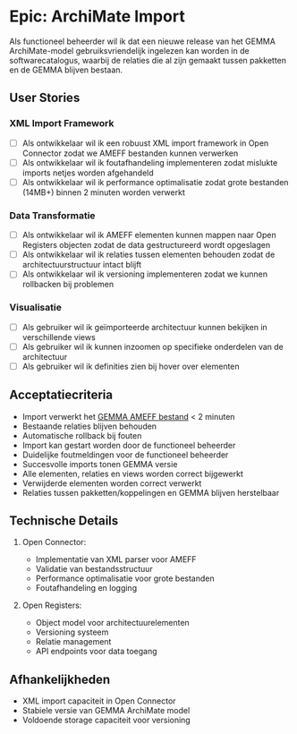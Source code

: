 # Epic: ArchiMate Import

Als functioneel beheerder wil ik dat een nieuwe release van het GEMMA ArchiMate-model gebruiksvriendelijk ingelezen kan worden in de softwarecatalogus, waarbij de relaties die al zijn gemaakt tussen pakketten en de GEMMA blijven bestaan.

## User Stories

### XML Import Framework
- [ ] Als ontwikkelaar wil ik een robuust XML import framework in Open Connector zodat we AMEFF bestanden kunnen verwerken
- [ ] Als ontwikkelaar wil ik foutafhandeling implementeren zodat mislukte imports netjes worden afgehandeld
- [ ] Als ontwikkelaar wil ik performance optimalisatie zodat grote bestanden (14MB+) binnen 2 minuten worden verwerkt

### Data Transformatie
- [ ] Als ontwikkelaar wil ik AMEFF elementen kunnen mappen naar Open Registers objecten zodat de data gestructureerd wordt opgeslagen
- [ ] Als ontwikkelaar wil ik relaties tussen elementen behouden zodat de architectuurstructuur intact blijft
- [ ] Als ontwikkelaar wil ik versioning implementeren zodat we kunnen rollbacken bij problemen

### Visualisatie
- [ ] Als gebruiker wil ik geïmporteerde architectuur kunnen bekijken in verschillende views
- [ ] Als gebruiker wil ik kunnen inzoomen op specifieke onderdelen van de architectuur
- [ ] Als gebruiker wil ik definities zien bij hover over elementen

## Acceptatiecriteria
- Import verwerkt het [GEMMA AMEFF bestand](https://github.com/VNG-Realisatie/GEMMA-Archi-repository/blob/master/export/GEMMA%20release.xml) < 2 minuten
- Bestaande relaties blijven behouden
- Automatische rollback bij fouten
- Import kan gestart worden door de functioneel beheerder
- Duidelijke foutmeldingen voor de functioneel beheerder
- Succesvolle imports tonen GEMMA versie
- Alle elementen, relaties en views worden correct bijgewerkt
- Verwijderde elementen worden correct verwerkt
- Relaties tussen pakketten/koppelingen en GEMMA blijven herstelbaar

## Technische Details
1. Open Connector:
   - Implementatie van XML parser voor AMEFF
   - Validatie van bestandsstructuur
   - Performance optimalisatie voor grote bestanden
   - Foutafhandeling en logging

2. Open Registers:
   - Object model voor architectuurelementen
   - Versioning systeem
   - Relatie management
   - API endpoints voor data toegang

## Afhankelijkheden
- XML import capaciteit in Open Connector
- Stabiele versie van GEMMA ArchiMate model
- Voldoende storage capaciteit voor versioning 